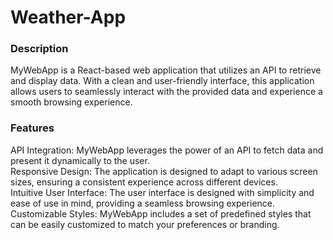 # Weather-App

<h3>Description</h3>
MyWebApp is a React-based web application that utilizes an API to retrieve and display data. With a clean and user-friendly interface, this application allows users to seamlessly interact with the provided data and experience a smooth browsing experience.

<h3>Features</h3>
API Integration: MyWebApp leverages the power of an API to fetch data and present it dynamically to the user.
<br>
Responsive Design: The application is designed to adapt to various screen sizes, ensuring a consistent experience across different devices.
<br>
Intuitive User Interface: The user interface is designed with simplicity and ease of use in mind, providing a seamless browsing experience.
<br>
Customizable Styles: MyWebApp includes a set of predefined styles that can be easily customized to match your preferences or branding.
